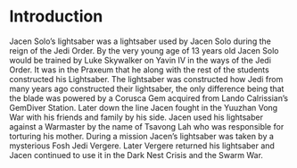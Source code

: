 # Introduction

Jacen Solo’s lightsaber was a lightsaber used by Jacen Solo during the reign of the Jedi Order.
By the very young age of 13 years old Jacen Solo would be trained by Luke Skywalker on Yavin IV in the ways of the Jedi Order.
It was in the Praxeum that he along with the rest of the students constructed his Lightsaber.
The lightsaber was constructed how Jedi from many years ago constructed their lightsaber, the only difference being that the blade was powered by a Corusca Gem acquired from Lando Calrissian’s GemDiver Station.
Later down the line Jacen fought in the Yuuzhan Vong War with his friends and family by his side.
Jacen used his lightsaber against a Warmaster by the name of Tsavong Lah who was responsible for torturing his mother.
During a mission Jacen’s lightsaber was taken by a mysterious Fosh Jedi Vergere.
Later Vergere returned his lightsaber and Jacen continued to use it in the Dark Nest Crisis and the Swarm War.
